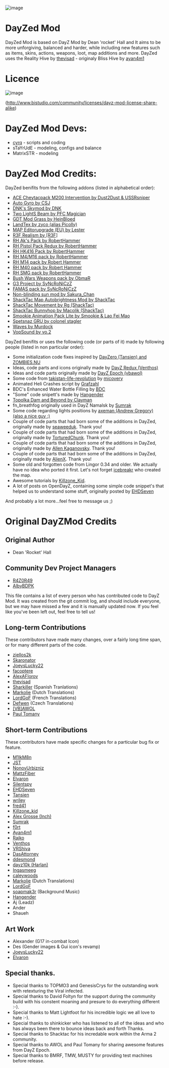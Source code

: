 ![image](http://i.imgur.com/MDi5w7L.png) 

DayZed Mod
======================

DayZed Mod is based on DayZ Mod by Dean 'rocket' Hall and It aims to be more unforgiving, balanced and harder, while including new features such as items, skins, actions, weapons, loot, map additions and more.
DayZed uses the Reality Hive by [thevisad](https://github.com/thevisad) - originaly Bliss Hive by [ayan4m1](https://github.com/ayan4m1)

Licence
======================
![image](http://www.bistudio.com/license-icons/small/DML-SA.png)

(http://www.bistudio.com/community/licenses/dayz-mod-license-share-alike)

DayZed Mod Devs:
======================
* [cyrq](http://github.com/cyrq) - scripts and coding
* sTaYrUdE - modeling, configs and balance
* MatrixSTR - modeling

DayZed Mod Credits:
======================
DayZed benifits from the following addons (listed in alphabetical order):

* [ACE Cheytacpack M200 Intervention by Dust2Dust & USSRsniper](http://www.armaholic.com/page.php?id=24553)
* [Auto Gyro by CSJ](http://www.armaholic.com/page.php?id=2358)
* [DNK's Skymod by DNK](http://www.armaholic.com/page.php?id=17274)
* [Two LightS Beam by PFC Magician](http://www.armaholic.com/page.php?id=16582)
* [GDT Mod Grass by HeinBloed](http://www.armaholic.com/page.php?id=6628)
* [LandTex by zyco (alias Picolly)](http://www.armaholic.com/page.php?id=6050)
* [MAP Editorupgrade (EU) by Lester](http://www.armaholic.com/page.php?id=6194)
* [R3F Realism by [R3F]](http://www.armaholic.com/page.php?id=12610)
* [RH Ak's Pack by RobertHammer](http://www.armaholic.com/page.php?id=9029)
* [RH Pistol Pack Redux by RobertHammer](http://www.armaholic.com/page.php?id=2109)
* [RH HK416 Pack by RobertHammer](http://www.armaholic.com/page.php?id=11789)
* [RH M4/M16 pack by RobertHammer](http://www.armaholic.com/page.php?id=2675)
* [RH M14 pack by Robert Hammer](http://www.armaholic.com/page.php?id=11374)
* [RH M40 pack by Robert Hammer](http://www.armaholic.com/page.php?id=10382)
* [RH SMG pack by RobertHammer](http://www.armaholic.com/page.php?id=13788)
* [Bush Wars Weapons pack by ObmaR](http://www.armaholic.com/page.php?id=4926)
* [G3 Project by SyNcRoNiCzZ](http://www.armaholic.com/page.php?id=9316)
* [FAMAS pack by SyNcRoNiCzZ](http://www.armaholic.com/page.php?id=8867)
* [Non-blinding sun mod by Sakura_Chan](http://www.armaholic.com/page.php?id=6468)
* [ShackTac Map Autobrightness Mod by ShackTac](http://www.armaholic.com/page.php?id=17326)
* [ShackTac Movement by Rg (ShackTac)](http://www.armaholic.com/page.php?id=12540)
* [ShackTac Bunnyhop by Macolik (ShackTac)](http://www.armaholic.com/page.php?id=17546)
* [Smookie Animation Pack Lite by Smookie & Lao Fei Mao](http://www.armaholic.com/page.php?id=17861)
* [Spetsnaz GRU by colonel stagler](http://www.armaholic.com/page.php?id=15693)
* [Waves by Murdock](http://www.armaholic.com/page.php?id=18140)
* [VopSound by vo.2](http://www.armaholic.com/page.php?id=5884)

DayZed benifits or uses the following code (or parts of it) made by following people (listed in non particular order):

* Some initialization code fixes inspired by [DayZero (Tansien) and ZOMBIES.NU](http://zombies.nu/)
* Ideas, code parts and icons originally made by [DayZ Redux (Venthos)](https://github.com/Venthos/DayZRedux)
* Ideas and code parts originally made by [DayZ Epoch (vbawol)](https://github.com/vbawol/DayZ-Epoch)
* Some code from [takistan-life-revolution](https://github.com/micovery/takistan-life-revolution) by [micovery](https://github.com/micovery)
* Animated Heli Crashes script by [Grafzahl](https://github.com/grafzahl)
* BDC's Enhanced Water Bottle Filling by [BDC](http://opendayz.net/threads/release-bdcs-enhanced-water-bottle-filling-pwnzor0z-1-7-7-1.13210/)
* "Some" code snipett's made by [Hangender](https://github.com/hangender)
* [Topolka Dam and Beyond by Clayman](http://forums.bistudio.com/showthread.php?85583-Topolka-Dam-and-Beyond)
* fn_breathfog originally used in DayZ Namalsk by [Sumrak](http://www.nightstalkers.cz/)
* Some code regarding lights positions by [axeman (Andrew Gregory) (also a nice guy ;)](https://github.com/andgregor)
* Couple of code parts that had born some of the additions in DayZed, originally made by [seaweeduk](http://opendayz.net/members/seaweeduk.951/). Thank you!
* Couple of code parts that had born some of the additions in DayZed, originally made by [TorturedChunk](http://opendayz.net/members/torturedchunk.1704/). Thank you!
* Couple of code parts that had born some of the additions in DayZed, originally made by [Allen Kaganovsky](http://opendayz.net/members/allen-kaganovsky.4032/). Thank you!
* Couple of code parts that had born some of the additions in DayZed, originally made by [AlienX](http://opendayz.net/members/alienx.5780/). Thank you!
* Some old and forgotten code from Lingor 0.34 and older. We actually have no idea who ported it first. Let's not forget [icebreakr](http://www.icebreakr.info/) who created the map.
* Awesome tutorials by [Killzone_Kid](http://killzonekid.com/).
* A lot of posts on OpenDayZ, containing some simple code snippet's that helped us to understand some stuff, originally posted by [EHDSeven](https://github.com/EHDSeven)

And probably a lot more...feel free to message us ;)



Original DayZMod Credits
======================

Original Author
------------------------
 
* Dean 'Rocket' Hall

Community Dev Project Managers
------------------------
 
* [R4Z0R49](https://github.com/R4Z0R49)
* [AlbyBDPK](https://github.com/AlbyBDPK)



This file contains a list of every person who has contributed code to DayZ Mod. It was created from the git commit log, and should include everyone, but we may have missed a few and it is manually updated now. If you feel like you've been left out, feel free to tell us!

Long-term Contributions
------------------------

These contributors have made many changes, over a fairly long time span, or
for many different parts of the code.
 
* [ziellos2k](https://github.com/ziellos2k)
* [Skaronator](https://github.com/Skaronator)
* [JoeysLucky22](https://github.com/JoeysLucky22)
* [facoptere](https://github.com/facoptere)
* [AlexAFlorov](https://github.com/AlexAFlorov)
* [thevisad](https://github.com/thevisad)
* [Sharkiller](https://github.com/Sharkiller) (Spanish Tranlations)
* [Markolie](https://github.com/Markolie) (Dutch Translations)
* [LordGoF](https://github.com/LordGoF) (French Translations)
* [Defwen](https://github.com/Defwen) (Czech Translations)
* [[VB]AWOL](https://github.com/vbawol)
* [Paul Tomany](https://github.com/Sequisha)
 
 
Short-term Contributions
------------------------
 
These contributors have made specific changes for a particular bug fix or
feature.
 
* [M1lkM8n](https://github.com/M1lkm8n)
* [JST](https://github.com/Cybersam248)
* [NonovUrbizniz](https://github.com/NonovUrbizniz)
* [MattzFiber](https://github.com/MattzFiber)
* [Elvaron](https://github.com/Elvaron)
* [Silentspy](https://github.com/Silentspy)
* [EHDSeven](https://github.com/EHDSeven)
* [Tansien](https://github.com/Tansien)
* [wriley](https://github.com/wriley)
* [fred41](https://github.com/fred41)
* [Killzone_kid](https://github.com/Killzonekid)
* [Alex Grosse (Inch)](http://opendayz.net/...bers/inch.1011/)
* [Sumrak](http://www.nightstal...en_index_nc.php)
* [f0rt](https://github.com/ashfor03)
* [Ayan4m1](https://github.com/Ayan4m1)
* [Rajko](https://github.com/rajkosto)
* [Venthos](https://github.com/Venthos)
* [VRShiva](https://github.com/VRShiva)
* [DasAttorney](https://github.com/DasAttorney)
* [ddesmond](https://github.com/ddesmond)
* [dayz10k (Harlan)](https://github.com/dayz10k)
* [Ingasmeeg](https://github.com/Ingasmeeg)
* [caleywoods](https://github.com/caleywoods)
* [Markolie](https://github.com/Markolie) (Dutch Translations)
* [LordGoF](https://github.com/LordGoF)
* [soapmak3r](https://github.com/soapmak3r) (Background Music)
* [Hangender](https://github.com/hangender)
* Aj (Leadz)
* Ander
* Shaueh
 
Art Work
------------------------
* Alexander (G17 in-combat Icon)
* Des (Gender images & Gui icon's revamp)
* [JoeysLucky22](https://github.com/JoeysLucky22)
* [Elvaron](https://github.com/Elvaron)
 
Special thanks.
------------------------
* Special thanks to TOPMO3 and GenesisCrys for the outstanding work with retexturing the Viral infected.
* Special thanks to David Foltyn for the support during the community build with his constent moaning and presure to do everything different :-).
* Special thanks to Matt Lightfoot for his incredible logic we all love to hate :-).
* Special thanks to shinkicker who has listened to all of the ideas and who has always been there to bounce ideas back and forth Thanks.
* Special thanks to Shacktac for his incredable work within the Arma 2 community.
* Special thanks to AWOL and Paul Tomany for sharing awesome features from DayZ Epoch.
* Special thanks to BMRF, TMW, MUSTY for providing test machines before release.